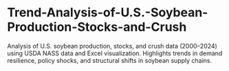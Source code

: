 # Trend-Analysis-of-U.S.-Soybean-Production-Stocks-and-Crush
Analysis of U.S. soybean production, stocks, and crush data (2000–2024) using USDA NASS data and Excel visualization. Highlights trends in demand resilience, policy shocks, and structural shifts in soybean supply chains.

